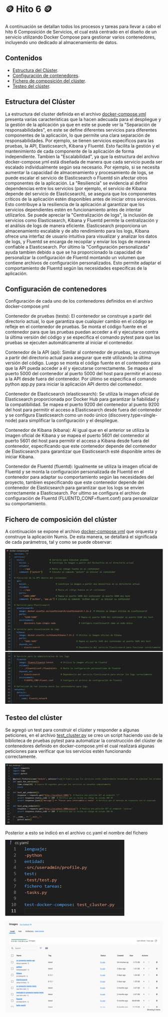 # :coin: Hito 6 :coin:

A continuación se detallan todos los procesos y tareas para llevar a cabo el hito 6 Composición de Servicios, el cual está centrado en el diseño de un servicio utilizando Docker Compose para gestionar varios contenedores, incluyendo uno dedicado al almacenamiento de datos.

## Contenidos

- [Estructura del Clúster](#EC).
- [Configuración de contenedores](#CC).
- [Fichero de composición del clúster](#FCC).
- [Testeo del clúster](#test).


<a name="EC"></a>
## Estructura del Clúster

La estructura del cluster definida en el archivo [docker-compose.yml](https://github.com/nestygb/CC-Proyecto-Numis/blob/main/docker-compose.yml) presenta varias características que la hacen adecuada para el despliegue y la gestión de la aplicación ya que en este se puede ver la "Separación de responsabilidades", en este se define diferentes servicios para diferentes componentes de la aplicación, lo que permite una clara separación de responsabilidades. Por ejemplo, se tienen servicios específicos para las pruebas, la API, Elasticsearch, Kibana y Fluentd. Esto facilita la gestión y el mantenimiento de cada componente de la aplicación de forma independiente. Tambien la "Escalabilidad", ya que la estructura del archivo docker-compose.yml está diseñada de manera que cada servicio pueda ser escalado individualmente según sea necesario. Por ejemplo, si se necesita aumentar la capacidad de almacenamiento y procesamiento de logs, se puede escalar el servicio de Elasticsearch o Fluentd sin afectar otros componentes de la aplicación. La "Resiliencia" se evidencia al definir dependencias entre los servicios (por ejemplo, el servicio de Kibana depende del servicio de Elasticsearch), se asegura que los componentes críticos de la aplicación estén disponibles antes de iniciar otros servicios. Esto contribuye a la resiliencia de la aplicación al garantizar que los servicios dependientes estén en funcionamiento antes de intentar utilizarlos. Se puede apreciar la "Centralización de logs", la inclusión de servicios como Elasticsearch, Kibana y Fluentd permite la centralización y el análisis de logs de manera eficiente. Elasticsearch proporciona un almacenamiento escalable y de alto rendimiento para los logs, Kibana ofrece una interfaz de usuario intuitiva para visualizar y analizar los datos de logs, y Fluentd se encarga de recopilar y enviar los logs de manera confiable a Elasticsearch. Por último la "Configuración personalizada" ayuda tambien debido a que se ha proporcionado la capacidad de personalizar la configuración de Fluentd montando un volumen que contiene archivos de configuración personalizados. Esto permite adaptar el comportamiento de Fluentd según las necesidades específicas de la aplicación.

<a name="CC"></a>
## Configuración de contenedores

Configuración de cada uno de los contenedores definidos en el archivo docker-compose.yml

Contenedor de pruebas (tests): El contenedor se construye a partir del directorio actual, lo que garantiza que cualquier cambio en el código se refleje en el contenedor de pruebas. Se monta el código fuente en el contenedor para que las pruebas puedan acceder a él y ejecutarse contra la última versión del código y se especifica el comando pytest para que las pruebas se ejecuten automáticamente al iniciar el contenedor.

Contenedor de la API (api): Similar al contenedor de pruebas, se construye a partir del directorio actual para asegurar que esté utilizando la última versión del código. Luego se monta el código fuente en el contenedor para que la API pueda acceder a él y ejecutarse correctamente. Se mapea el puerto 5000 del contenedor al puerto 5000 del host para permitir el acceso a la API desde fuera del contenedor. Por último se especifica el comando python app.py para iniciar la aplicación API dentro del contenedor.

Contenedor de Elasticsearch (elasticsearch): Se utiliza la imagen oficial de Elasticsearch proporcionada por Docker Hub para garantizar la fiabilidad y la compatibilidad. Se mapea el puerto 9200 del contenedor al puerto 9200 del host para permitir el acceso a Elasticsearch desde fuera del contenedor y se configura Elasticsearch como un nodo único (discovery.type=single-node) para simplificar la configuración y el despliegue.

Contenedor de Kibana (kibana): Al igual que en el anterior se utiliza la imagen oficial de Kibana y se mapea el puerto 5601 del contenedor al puerto 5601 del host para permitir el acceso a Kibana desde fuera del contenedor, especificando que este contenedor depende del contenedor de Elasticsearch para garantizar que Elasticsearch esté disponible antes de iniciar Kibana.

Contenedor de Fluentd (fluentd): Igualmente se utiliza la imagen oficial de Fluentd y se monta la configuración personalizada de Fluentd en el contenedor para adaptar su comportamiento según las necesidades del proyecto, tambien especificando que este contenedor depende del contenedor de Elasticsearch para garantizar que los logs se envíen correctamente a Elasticsearch. Por ultimo se configura el archivo de configuración de Fluentd (FLUENTD_CONF=fluent.conf) para personalizar su comportamiento.

<a name="FCC"></a>
## Fichero de composición del clúster

A continuación se expone el archivo [docker-compose.yml](https://github.com/nestygb/CC-Proyecto-Numis/blob/main/docker-compose.yml) que orquesta y construye la aplicación Numis. De esta manera, se detallará el significada de cada parámetros, tal y como se puede observar:

![](/docs/img/docker-compose.yml1.png)
![](/docs/img/docker-compose.yml2.png)

<a name="test"></a>
## Testeo del clúster

Se agregó un test para construir el clúster y responder a algunas peticiones, en el archivo [test_cluster.py](https://github.com/nestygb/CC-Proyecto-Numis/blob/main/test_cluster.py) se creo un script haciendo uso de la biblioteca de pruebas pytest para automatizar la construcción del clúster de contenedores definido en docker-compose.yml el cual realizará algunas peticiones para verificar que los servicios estén funcionando correctamente.

![](/docs/img/test%20cluster.png)

Posterior a esto se indicó en el archivo cc.yaml el nombre del fichero

![](/docs/img/cc-yaml.png)


![](/docs/img/imagesDocker.png)